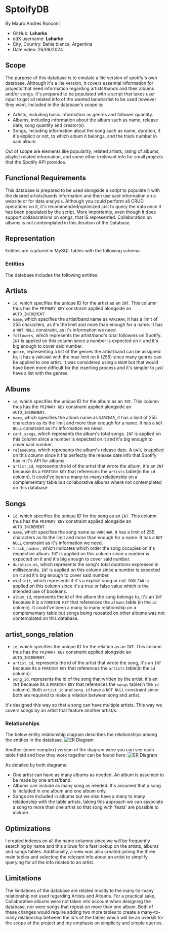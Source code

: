 # SptoifyDB

By Mauro Andres Ronconi
* GitHub: **Laharke**
* edX username:  **Laharke**
* City, Country: Bahia blanca, Argentina
* Date video: 26/09/2024

## Scope

The purpose of this database is to emulate a lite version of spotify's own database.
Although it's a lite version, it covers essential information for projects that need information regarding artists/bands and their albums and/or songs.
It's prepared to be populated with a script that takes user input to get all related info of the wanted band/artist to be used however they want.
Included in the database's scope is:

* Artists, including basic information as genres and follower quantity.
* Albums, including information about the album such as name, release date, song quantity and creator(s).
* Songs, including information about the song such as name, duration, if it's explicit or not, to which album it belongs, and the track number in said album.

Out of scope are elements like popularity, related artists, rating of albums, playlist related information, and some other irrelevant info for small projects that the Spotify API provides.

## Functional Requirements

This database is prepared to be used alongside a script to populate it with the desired artists/bands information and then use said information on a website or for data analysis.
Although you could perform all CRUD operations on it, it's recommended/optimized just to query the data once it has been populated by the script.
More importantly, even though it does support collaborations on songs, that IS represented. Collaboration on albums is not contemplated in this iteration of the Database.

## Representation

Entities are captured in MySQL tables with the following schema:

### Entities
The database includes the following entities:

## Artists
* `id`, which specifies the unique ID for the artist as an `INT`. This column thus has the `PRIMARY KEY` constraint applied alongside an `AUTO_INCREMENT`.
* `name`, which specifies the artist/band name as `VARCHAR`, it has a limit of 255 characters, as it's the limit and more than enough for a name. It has a `NOT NULL` constraint, as it's information we need.
* `followers`, which represents the artist/band's total followers on Spotify. `INT` is applied on this column since a number is expected on it and it's big enough to cover said number.
* `genre`, representing a list of the genres the artist/band can be assigned to, it has a `VARCHAR` with the max limit on it (255) since many genres can be applied to one artist. It was considered using a `ENUM` but that would have been more difficult for the inserting process and it's simpler to just have a list with the genres.


## Albums
* `id`, which specifies the unique ID for the album as an `INT`. This column thus has the `PRIMARY KEY` constraint applied alongside an `AUTO_INCREMENT`.
* `name`, which specifies the album name as `VARCHAR`, it has a limit of 255 characters as its the limit and more than enough for a name. It has a `NOT NULL` constraint as it's information we need.
* `cant_songs`, which represents the album's total songs. `INT` is applied on this column since a number is expected on it and it's big enough to cover said number.
* `relaseDate`, which represents the album's release date. A `DATE` is applied on this column since it fits perfectly the release date info that Spotify has in it's API for albums.
* `artist_id`, represents the id of the artist that wrote the album, it's an `INT` because its a `FOREIGN KEY` that references the `artists` table(in the `id` column). It could've been a many-to-many relationship on a complementary table but collaborative albums where not contemplated on this database.

## Songs
* `id`, which specifies the unique ID for the song as an `INT`. This column thus has the `PRIMARY KEY` constraint applied alongside an `AUTO_INCREMENT`.
* `name`, which specifies the song name as `VARCHAR`, it has a limit of 255 characters as its the limit and more than enough for a name. It has a `NOT NULL` constraint as it's information we need.
* `track_number`, which indicates which order the song occupies on it's respective album. `INT` is applied on this column since a number is expected on it and it's big enough to cover said number.
* `duration_ms`, which represents the song's total durations expressed in milliseconds. `INT` is applied on this column since a number is expected on it and it's big enough to cover said number.
* `explicit`, which represents if it's a explicit song or not. `BOOLEAN` is applied on this column since it's a true or false value which is the intended use of booleans.
* `album_id`, represents the id of the album the song belongs to, it's an `INT` because it is a `FOREIGN KEY` that references the `albums` table (in the `id` column). It could've been a many to many relationship on a complementary table but songs being repeated on other albums was not contemplated on this database.

## artist_songs_relation
* `id`, which specifies the unique ID for the relation as an `INT`. This column thus has the `PRIMARY KEY` constraint applied alongside an `AUTO_INCREMENT`.
* `artist_id`, represents the id of the artist that wrote the song, it's an `INT` because its a `FOREIGN KEY` that references the `artists` table(in the `id` column).
* `song_id`, represents the id of the song that written by the artist, it's an `INT` because its a `FOREIGN KEY` that references the `songs` table(in the `id` column).
Both `artist_id` and `song_id` have a `NOT NULL` constraint since both are required to make a relation between song and artist.

It's designed this way so that a song can have multiple artists. This way we covers songs by an artist that feature another artist/s.


### Relationships

The below entity relationship diagram describes the relationships among the entities in the database.
![ER Diagram](diagramLite.png)

Another (more complex) version of the diagram were you can see each table field and how they work together can be found here:
![ER Diagram](diagram.png)

As detailed by both diagrams:

* One artist can have as many albums as needed. An album is assumed to be made by one artist/band.
* Albums can include as many song as needed. It's assumed that a song is included in one album and one album only.
* Songs are included in albums but we also have a many to many relationship with the table artists, taking this approach we can associate a song to more than one artist so that song with 'feats' are possible to include.

## Optimizations

I created indexes on all the name columns since we will be frequently searching by name and this allows for a fast lookup on the artists, albums and songs tables.
Additionally, a view was also created joining the three main tables and selecting the relevant info about an artist to simplify querying for all the info related to an artist.

## Limitations

The limitations of the database are related mostly to the many-to-many relationship not used regarding Artists and Albums. For a practical sake, Collaborative albums were not taken into account when designing the database, nor were songs that repeat on more than one album. Both of these changes would require adding two more tables to create a many-to-many relationship between the id's of the tables which will be an overkill for the scope of the project and my emphasis on simplicity and simple queries.
